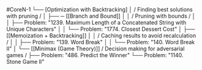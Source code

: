#CoreN-1
└── [Optimization with Backtracking]
    │   / Finding best solutions with pruning /
    │
    ├── ─ [[Branch and Bound]]
    │   │   / Pruning with bounds /
    │   │   ├── Problem: "1239. Maximum Length of a Concatenated String with Unique Characters"
    │   │   └── Problem: "1774. Closest Dessert Cost"
    │
    ├── [[Memoization + Backtracking]]
    │   │   / Caching results to avoid recalculation /
    │   │   ├── Problem: "139. Word Break"
    │   │   └── Problem: "140. Word Break II"
    │
    └── [[Minimax (Game Theory)]]
        / Decision making for adversarial games /
        ├── Problem: "486. Predict the Winner"
        └── Problem: "1140. Stone Game II"